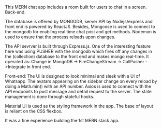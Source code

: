 This MERN chat app includes a room built for users to chat in a screen. 
Back-end:

The database is offered by MONGODB, server API by Nodejs/express and front end is powered by ReactJS.
Besides, Mongoose is used to connect to the mongodb for enabling real time chat post and get methods. Nodemon is used to ensure that the process reloads upon changes.

The API sevrver is built through Express.js. 
One of the interesting feature here was using PUSHER with the mongodb which fires off any changes in the (collection) database to the front end and makes mongo real-time.
It operated as:        Change in MongoDB -> FireChangeStream -> CallPusher ->Integrate in front end.

Front-end:
The UI is designed to look minimal and sleek with a UI of Whatsapp. The avatars appearing on the sidebar change on every reload by doing a Math.min() with an API number.
Axios is used to connect with the API endpoints to post message and detail request to the server. 
The state management is done through stateful hooks. 

Material UI is used as the styling framework in the app.
The base of layout is reliant on the CSS flexbox. 


It was a fine experience building the 1st MERN stack app.  
